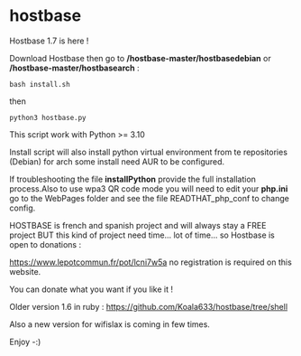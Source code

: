 



# hostbase

Hostbase 1.7 is here !

Download Hostbase then go to **/hostbase-master/hostbasedebian** or **/hostbase-master/hostbasearch** :

`bash install.sh`

then

`python3 hostbase.py`

This script work with Python >= 3.10

Install script will also install python virtual environment from te repositories (Debian) for arch some install need AUR to be configured.

If troubleshooting the file **installPython** provide the full installation process.Also to use wpa3 QR code mode you will need to edit your **php.ini** go to the WebPages folder and see the file READTHAT_php_conf to change config.

HOSTBASE is french and spanish project and will always stay a FREE project BUT this kind of project need time... lot of time... so Hostbase is open to donations :

https://www.lepotcommun.fr/pot/lcni7w5a    no registration is required on this website.

You can donate what you want if you like it ! 

Older version 1.6 in ruby : https://github.com/Koala633/hostbase/tree/shell

Also a new version for wifislax is coming in few times.

Enjoy -:)
